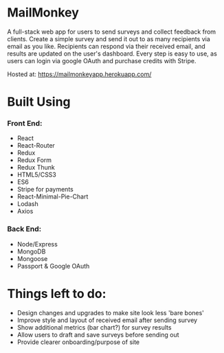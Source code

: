 # MailMonkey

A full-stack web app for users to send surveys and collect feedback from clients. 
Create a simple survey and send it out to as many recipients via email as you like. 
Recipients can respond via their received email, and results are updated on the user's dashboard.
Every step is easy to use, as users can login via google OAuth and purchase credits with Stripe.

Hosted at: https://mailmonkeyapp.herokuapp.com/

# Built Using 

### Front End:
- React
- React-Router
- Redux
- Redux Form
- Redux Thunk
- HTML5/CSS3
- ES6
- Stripe for payments
- React-Minimal-Pie-Chart
- Lodash
- Axios

### Back End:
- Node/Express
- MongoDB
- Mongoose
- Passport & Google OAuth

# Things left to do:
- Design changes and upgrades to make site look less 'bare bones'
- Improve style and layout of received email after sending survey
- Show additional metrics (bar chart?) for survey results
- Allow users to draft and save surveys before sending out
- Provide clearer onboarding/purpose of site 
